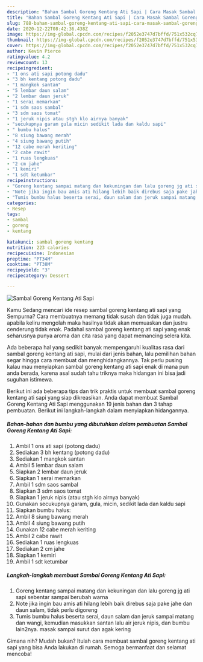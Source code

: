 ```yaml
---
description: "Bahan Sambal Goreng Kentang Ati Sapi | Cara Masak Sambal Goreng Kentang Ati Sapi Yang Enak Dan Mudah"
title: "Bahan Sambal Goreng Kentang Ati Sapi | Cara Masak Sambal Goreng Kentang Ati Sapi Yang Enak Dan Mudah"
slug: 788-bahan-sambal-goreng-kentang-ati-sapi-cara-masak-sambal-goreng-kentang-ati-sapi-yang-enak-dan-mudah
date: 2020-12-22T08:42:36.438Z
image: https://img-global.cpcdn.com/recipes/f2052e3747d7bffd/751x532cq70/sambal-goreng-kentang-ati-sapi-foto-resep-utama.jpg
thumbnail: https://img-global.cpcdn.com/recipes/f2052e3747d7bffd/751x532cq70/sambal-goreng-kentang-ati-sapi-foto-resep-utama.jpg
cover: https://img-global.cpcdn.com/recipes/f2052e3747d7bffd/751x532cq70/sambal-goreng-kentang-ati-sapi-foto-resep-utama.jpg
author: Kevin Pierce
ratingvalue: 4.2
reviewcount: 13
recipeingredient:
- "1 ons ati sapi potong dadu"
- "3 bh kentang potong dadu"
- "1 mangkok santan"
- "5 lembar daun salam"
- "2 lembar daun jeruk"
- "1 serai memarkan"
- "1 sdm saos sambal"
- "3 sdm saos tomat"
- "1 jeruk nipis atau stgh klo airnya banyak"
- "secukupnya garam gula micin sedikit lada dan kaldu sapi"
- " bumbu halus"
- "8 siung bawang merah"
- "4 siung bawang putih"
- "12 cabe merah keriting"
- "2 cabe rawit"
- "1 ruas lengkuas"
- "2 cm jahe"
- "1 kemiri"
- "1 sdt ketumbar"
recipeinstructions:
- "Goreng kentang sampai matang dan kekuningan dan lalu goreng jg ati sapi sebentar sampai berubah warna"
- "Note jika ingin bau amis ati hilang lebih baik direbus saja pake jahe dan daun salam, tidak perlu digoreng"
- "Tumis bumbu halus beserta serai, daun salam dan jeruk sampai matang dan wangi, kemudian masukkan santan lalu air jeruk nipis, dan bumbu lain2nya. masak sampai surut dan agak kering"
categories:
- Resep
tags:
- sambal
- goreng
- kentang

katakunci: sambal goreng kentang 
nutrition: 223 calories
recipecuisine: Indonesian
preptime: "PT34M"
cooktime: "PT38M"
recipeyield: "3"
recipecategory: Dessert

---
```



![Sambal Goreng Kentang Ati Sapi](https://img-global.cpcdn.com/recipes/f2052e3747d7bffd/751x532cq70/sambal-goreng-kentang-ati-sapi-foto-resep-utama.jpg)

Kamu Sedang mencari ide resep sambal goreng kentang ati sapi yang Sempurna? Cara membuatnya memang tidak susah dan tidak juga mudah. apabila keliru mengolah maka hasilnya tidak akan memuaskan dan justru cenderung tidak enak. Padahal sambal goreng kentang ati sapi yang enak seharusnya punya aroma dan cita rasa yang dapat memancing selera kita.



Ada beberapa hal yang sedikit banyak mempengaruhi kualitas rasa dari sambal goreng kentang ati sapi, mulai dari jenis bahan, lalu pemilihan bahan segar hingga cara membuat dan menghidangkannya. Tak perlu pusing kalau mau menyiapkan sambal goreng kentang ati sapi enak di mana pun anda berada, karena asal sudah tahu triknya maka hidangan ini bisa jadi suguhan istimewa.


Berikut ini ada beberapa tips dan trik praktis untuk membuat sambal goreng kentang ati sapi yang siap dikreasikan. Anda dapat membuat Sambal Goreng Kentang Ati Sapi menggunakan 19 jenis bahan dan 3 tahap pembuatan. Berikut ini langkah-langkah dalam menyiapkan hidangannya.

<!--inarticleads1-->

##### Bahan-bahan dan bumbu yang dibutuhkan dalam pembuatan Sambal Goreng Kentang Ati Sapi:

1. Ambil 1 ons ati sapi (potong dadu)
1. Sediakan 3 bh kentang (potong dadu)
1. Sediakan 1 mangkok santan
1. Ambil 5 lembar daun salam
1. Siapkan 2 lembar daun jeruk
1. Siapkan 1 serai memarkan
1. Ambil 1 sdm saos sambal
1. Siapkan 3 sdm saos tomat
1. Siapkan 1 jeruk nipis (atau stgh klo airnya banyak)
1. Gunakan secukupnya garam, gula, micin, sedikit lada dan kaldu sapi
1. Siapkan  bumbu halus:
1. Ambil 8 siung bawang merah
1. Ambil 4 siung bawang putih
1. Gunakan 12 cabe merah keriting
1. Ambil 2 cabe rawit
1. Sediakan 1 ruas lengkuas
1. Sediakan 2 cm jahe
1. Siapkan 1 kemiri
1. Ambil 1 sdt ketumbar




<!--inarticleads2-->

##### Langkah-langkah membuat Sambal Goreng Kentang Ati Sapi:

1. Goreng kentang sampai matang dan kekuningan dan lalu goreng jg ati sapi sebentar sampai berubah warna
1. Note jika ingin bau amis ati hilang lebih baik direbus saja pake jahe dan daun salam, tidak perlu digoreng
1. Tumis bumbu halus beserta serai, daun salam dan jeruk sampai matang dan wangi, kemudian masukkan santan lalu air jeruk nipis, dan bumbu lain2nya. masak sampai surut dan agak kering




Gimana nih? Mudah bukan? Itulah cara membuat sambal goreng kentang ati sapi yang bisa Anda lakukan di rumah. Semoga bermanfaat dan selamat mencoba!
